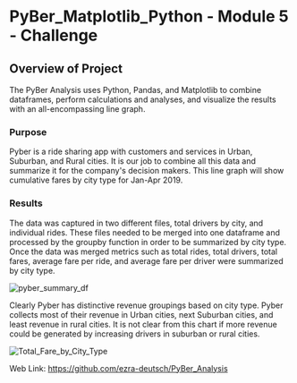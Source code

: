 # PyBer_Matplotlib_Python - Module 5 - Challenge

## Overview of Project

The PyBer Analysis uses Python, Pandas, and Matplotlib to combine dataframes, perform calculations and analyses, and visualize the results with an all-encompassing line graph. 

### Purpose

Pyber is a ride sharing app with customers and services in Urban, Suburban, and Rural cities. It is our job to combine all this data and summarize it for the company's decision makers. This line graph will show cumulative fares by city type for Jan-Apr 2019.

### Results

The data was captured in two different files, total drivers by city, and individual rides. These files needed to be merged into one dataframe and processed by the groupby function in order to be summarized by city type. Once the data was merged metrics such as total rides, total drivers, total fares, average fare per ride, and average fare per driver were summarized by city type.

![pyber_summary_df](https://user-images.githubusercontent.com/88510296/133496908-2340f962-f68b-43e6-823e-593b2559a610.png)

Clearly Pyber has distinctive revenue groupings based on city type. Pyber collects most of their revenue in Urban cities, next Suburban cities, and least revenue in rural cities. It is not clear from this chart if more revenue could be generated by increasing drivers in suburban or rural cities.

![Total_Fare_by_City_Type](https://user-images.githubusercontent.com/88510296/133496925-a9f7885a-7c01-42e2-8c52-7b3d2dc61dab.png)  

Web Link: https://github.com/ezra-deutsch/PyBer_Analysis
